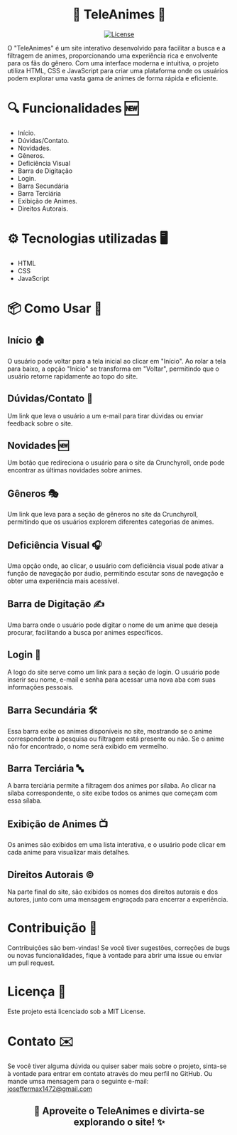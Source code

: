 <h1 align="center">🎥 TeleAnimes 👾</h1>

<p align="center">
  <a href="https://opensource.org/licenses/MIT">
    <img src="https://img.shields.io/badge/License-MIT-blue.svg" alt="License">
  </a>
</p>

O "TeleAnimes" é um site interativo desenvolvido para facilitar a busca e a filtragem de animes, proporcionando uma experiência rica e envolvente para os fãs do gênero. Com uma interface moderna e intuitiva, o projeto utiliza HTML, CSS e JavaScript para criar uma plataforma onde os usuários podem explorar uma vasta gama de animes de forma rápida e eficiente.

# 🔍 Funcionalidades 🆕

- Início.
- Dúvidas/Contato.
- Novidades.
- Gêneros.
- Deficiência Visual
- Barra de Digitação
- Login.
- Barra Secundária	
- Barra Terciária
- Exibição de Animes.
- Direitos Autorais.

# ⚙️ Tecnologias utilizadas 🖥️

- HTML
- CSS
- JavaScript

# 📦 Como Usar 📄

## Início 🏠
O usuário pode voltar para a tela inicial ao clicar em "Início". Ao rolar a tela para baixo, a opção "Início" se transforma em "Voltar", permitindo que o usuário retorne rapidamente ao topo do site.

## Dúvidas/Contato 📧
Um link que leva o usuário a um e-mail para tirar dúvidas ou enviar feedback sobre o site.

## Novidades 🆕
Um botão que redireciona o usuário para o site da Crunchyroll, onde pode encontrar as últimas novidades sobre animes.

## Gêneros 🎭
Um link que leva para a seção de gêneros no site da Crunchyroll, permitindo que os usuários explorem diferentes categorias de animes.

## Deficiência Visual 🎧
Uma opção onde, ao clicar, o usuário com deficiência visual pode ativar a função de navegação por áudio, permitindo escutar sons de navegação e obter uma experiência mais acessível.

## Barra de Digitação ✍️
Uma barra onde o usuário pode digitar o nome de um anime que deseja procurar, facilitando a busca por animes específicos.

## Login 🔑
A logo do site serve como um link para a seção de login. O usuário pode inserir seu nome, e-mail e senha para acessar uma nova aba com suas informações pessoais.

## Barra Secundária 🛠️
Essa barra exibe os animes disponíveis no site, mostrando se o anime correspondente à pesquisa ou filtragem está presente ou não. Se o anime não for encontrado, o nome será exibido em vermelho.

## Barra Terciária 🔤
A barra terciária permite a filtragem dos animes por sílaba. Ao clicar na sílaba correspondente, o site exibe todos os animes que começam com essa sílaba.

## Exibição de Animes 📺
Os animes são exibidos em uma lista interativa, e o usuário pode clicar em cada anime para visualizar mais detalhes. 

## Direitos Autorais ©️
Na parte final do site, são exibidos os nomes dos direitos autorais e dos autores, junto com uma mensagem engraçada para encerrar a experiência.

# Contribuição 🤝

Contribuições são bem-vindas! Se você tiver sugestões, correções de bugs ou novas funcionalidades, fique à vontade para abrir uma issue ou enviar um pull request.

# Licença 📜
Este projeto está licenciado sob a MIT License.

# Contato ✉️
Se você tiver alguma dúvida ou quiser saber mais sobre o projeto, sinta-se à vontade para entrar em contato através do meu perfil no GitHub. Ou mande umsa mensagem para o seguinte e-mail: joseffermax1472@gmail.com

<h2 align="center">🎉 Aproveite o TeleAnimes e divirta-se explorando o site! ✨</h2>
